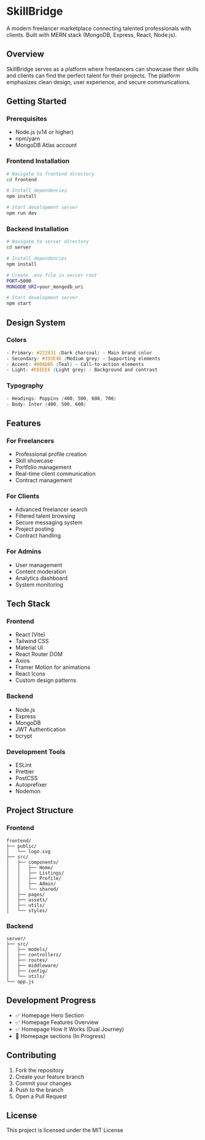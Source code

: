# SkillBridge

A modern freelancer marketplace connecting talented professionals with clients. Built with MERN stack (MongoDB, Express, React, Node.js).

## Overview

SkillBridge serves as a platform where freelancers can showcase their skills and clients can find the perfect talent for their projects. The platform emphasizes clean design, user experience, and secure communications.

## Getting Started

### Prerequisites

- Node.js (v14 or higher)
- npm/yarn
- MongoDB Atlas account

### Frontend Installation

```bash
# Navigate to frontend directory
cd frontend

# Install dependencies
npm install

# Start development server
npm run dev
```

### Backend Installation

```bash
# Navigate to server directory
cd server

# Install dependencies
npm install

# Create .env file in server root
PORT=5000
MONGODB_URI=your_mongodb_uri

# Start development server
npm start
```

## Design System

### Colors

```css
- Primary: #222831 (Dark charcoal) - Main brand color
- Secondary: #393E46 (Medium grey) - Supporting elements
- Accent: #00ADB5 (Teal) - Call-to-action elements
- Light: #EEEEEE (Light grey) - Background and contrast
```

### Typography

```css
- Headings: Poppins (400, 500, 600, 700)
- Body: Inter (400, 500, 600)
```

## Features

### For Freelancers

- Professional profile creation
- Skill showcase
- Portfolio management
- Real-time client communication
- Contract management

### For Clients

- Advanced freelancer search
- Filtered talent browsing
- Secure messaging system
- Project posting
- Contract handling

### For Admins

- User management
- Content moderation
- Analytics dashboard
- System monitoring

## Tech Stack

### Frontend

- React (Vite)
- Tailwind CSS
- Material UI
- React Router DOM
- Axios
- Framer Motion for animations
- React Icons
- Custom design patterns

### Backend

- Node.js
- Express
- MongoDB
- JWT Authentication
- bcrypt

### Development Tools

- ESLint
- Prettier
- PostCSS
- Autoprefixer
- Nodemon

## Project Structure

### Frontend

```
frontend/
├── public/
│   └── logo.svg
├── src/
│   ├── components/
│   │   ├── Home/
│   │   ├── Listings/
│   │   ├── Profile/
│   │   ├── Admin/
│   │   └── shared/
│   ├── pages/
│   ├── assets/
│   ├── utils/
│   └── styles/
```

### Backend

```
server/
├── src/
│   ├── models/
│   ├── controllers/
│   ├── routes/
│   ├── middleware/
│   ├── config/
│   └── utils/
└── app.js
```

## Development Progress
- ✅ Homepage Hero Section
- ✅ Homepage Features Overview
- ✅ Homepage How It Works (Dual Journey)
- 🚧 Homepage sections (In Progress)

## Contributing

1. Fork the repository
2. Create your feature branch
3. Commit your changes
4. Push to the branch
5. Open a Pull Request

## License

This project is licensed under the MIT License

